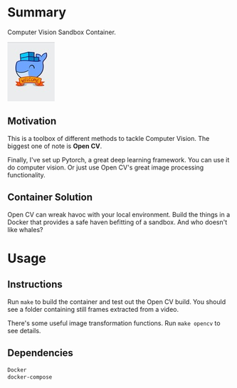 # Summary

Computer Vision Sandbox Container.

![alt text](docker_whale.jpg "Logo Title Text 1")

## Motivation

This is a toolbox of different methods to tackle Computer Vision.  The biggest one of note is **Open CV**.

Finally, I've set up Pytorch, a great deep learning framework.  You can use it do computer vision.  Or just use Open CV's great image processing functionality.

## Container Solution

Open CV can wreak havoc with your local environment.  Build the things in a Docker that provides a safe haven befitting of a sandbox.  And who doesn't like whales?

# Usage

## Instructions

Run `make` to build the container and test out the Open CV build.  You should see a folder containing still frames extracted from a video.

There's some useful image transformation functions.  Run `make opencv` to see details.

## Dependencies

    Docker
    docker-compose
